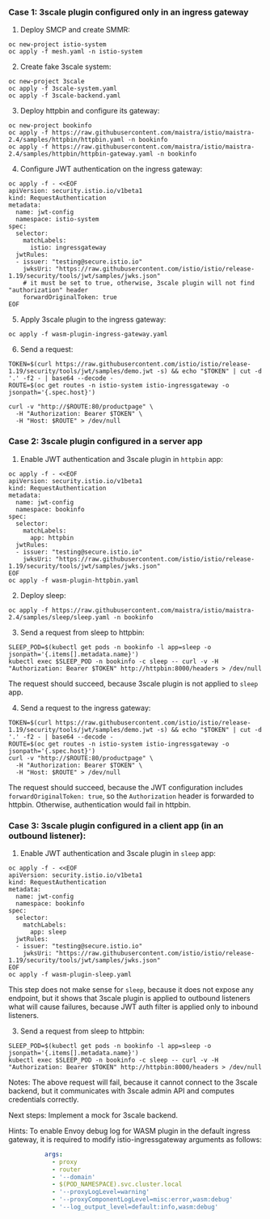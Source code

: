 ### Case 1: 3scale plugin configured only in an ingress gateway

1. Deploy SMCP and create SMMR:
```shell
oc new-project istio-system
oc apply -f mesh.yaml -n istio-system
```

2. Create fake 3scale system:
```shell
oc new-project 3scale
oc apply -f 3scale-system.yaml
oc apply -f 3scale-backend.yaml
```

3. Deploy httpbin and configure its gateway:
```shell
oc new-project bookinfo
oc apply -f https://raw.githubusercontent.com/maistra/istio/maistra-2.4/samples/httpbin/httpbin.yaml -n bookinfo
oc apply -f https://raw.githubusercontent.com/maistra/istio/maistra-2.4/samples/httpbin/httpbin-gateway.yaml -n bookinfo
```

4. Configure JWT authentication on the ingress gateway:
```shell
oc apply -f - <<EOF
apiVersion: security.istio.io/v1beta1
kind: RequestAuthentication
metadata:
  name: jwt-config
  namespace: istio-system
spec:
  selector:
    matchLabels:
      istio: ingressgateway
  jwtRules:
  - issuer: "testing@secure.istio.io"
    jwksUri: "https://raw.githubusercontent.com/istio/istio/release-1.19/security/tools/jwt/samples/jwks.json"
    # it must be set to true, otherwise, 3scale plugin will not find "authorization" header
    forwardOriginalToken: true
EOF
```

5. Apply 3scale plugin to the ingress gateway:
```shell
oc apply -f wasm-plugin-ingress-gateway.yaml
```

6. Send a request:
```shell
TOKEN=$(curl https://raw.githubusercontent.com/istio/istio/release-1.19/security/tools/jwt/samples/demo.jwt -s) && echo "$TOKEN" | cut -d '.' -f2 - | base64 --decode -
ROUTE=$(oc get routes -n istio-system istio-ingressgateway -o jsonpath='{.spec.host}')
```
```shell
curl -v "http://$ROUTE:80/productpage" \
  -H "Authorization: Bearer $TOKEN" \
  -H "Host: $ROUTE" > /dev/null
```

### Case 2: 3scale plugin configured in a server app 

1. Enable JWT authentication and 3scale plugin in `httpbin` app:
```shell
oc apply -f - <<EOF
apiVersion: security.istio.io/v1beta1
kind: RequestAuthentication
metadata:
  name: jwt-config
  namespace: bookinfo
spec:
  selector:
    matchLabels:
      app: httpbin
  jwtRules:
  - issuer: "testing@secure.istio.io"
    jwksUri: "https://raw.githubusercontent.com/istio/istio/release-1.19/security/tools/jwt/samples/jwks.json"
EOF
oc apply -f wasm-plugin-httpbin.yaml
```
2. Deploy sleep:
```shell
oc apply -f https://raw.githubusercontent.com/maistra/istio/maistra-2.4/samples/sleep/sleep.yaml -n bookinfo
```

3. Send a request from sleep to httpbin:
```shell
SLEEP_POD=$(kubectl get pods -n bookinfo -l app=sleep -o jsonpath='{.items[].metadata.name}')
kubectl exec $SLEEP_POD -n bookinfo -c sleep -- curl -v -H "Authorization: Bearer $TOKEN" http://httpbin:8000/headers > /dev/null
```
The request should succeed, because 3scale plugin is not applied to `sleep` app.

4. Send a request to the ingress gateway:
```shell
TOKEN=$(curl https://raw.githubusercontent.com/istio/istio/release-1.19/security/tools/jwt/samples/demo.jwt -s) && echo "$TOKEN" | cut -d '.' -f2 - | base64 --decode -
ROUTE=$(oc get routes -n istio-system istio-ingressgateway -o jsonpath='{.spec.host}')
curl -v "http://$ROUTE:80/productpage" \
  -H "Authorization: Bearer $TOKEN" \
  -H "Host: $ROUTE" > /dev/null
```
The request should succeed, because the JWT configuration includes `forwardOriginalToken: true`,
so the `Authorization` header is forwarded to httpbin. Otherwise, authentication would fail in httpbin.

### Case 3: 3scale plugin configured in a client app (in an outbound listener):
1. Enable JWT authentication and 3scale plugin in `sleep` app:
```shell
oc apply -f - <<EOF
apiVersion: security.istio.io/v1beta1
kind: RequestAuthentication
metadata:
  name: jwt-config
  namespace: bookinfo
spec:
  selector:
    matchLabels:
      app: sleep
  jwtRules:
  - issuer: "testing@secure.istio.io"
    jwksUri: "https://raw.githubusercontent.com/istio/istio/release-1.19/security/tools/jwt/samples/jwks.json"
EOF
oc apply -f wasm-plugin-sleep.yaml
```
This step does not make sense for `sleep`, because it does not expose any endpoint,
but it shows that 3scale plugin is applied to outbound listeners what will cause failures,
because JWT auth filter is applied only to inbound listeners.

3. Send a request from sleep to httpbin:
```shell
SLEEP_POD=$(kubectl get pods -n bookinfo -l app=sleep -o jsonpath='{.items[].metadata.name}')
kubectl exec $SLEEP_POD -n bookinfo -c sleep -- curl -v -H "Authorization: Bearer $TOKEN" http://httpbin:8000/headers > /dev/null
```

Notes:
The above request will fail, because it cannot connect to the 3scale backend,
but it communicates with 3scale admin API and computes credentials correctly.

Next steps:
Implement a mock for 3scale backend.

Hints:
To enable Envoy debug log for WASM plugin in the default ingress gateway,
it is required to modify istio-ingressgateway arguments as follows:
```yaml
          args:
            - proxy
            - router
            - '--domain'
            - $(POD_NAMESPACE).svc.cluster.local
            - '--proxyLogLevel=warning'
            - '--proxyComponentLogLevel=misc:error,wasm:debug'
            - '--log_output_level=default:info,wasm:debug'
```